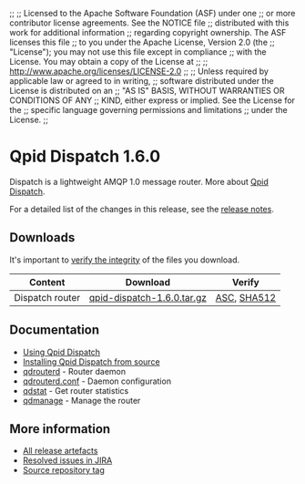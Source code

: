 ;;
;; Licensed to the Apache Software Foundation (ASF) under one
;; or more contributor license agreements.  See the NOTICE file
;; distributed with this work for additional information
;; regarding copyright ownership.  The ASF licenses this file
;; to you under the Apache License, Version 2.0 (the
;; "License"); you may not use this file except in compliance
;; with the License.  You may obtain a copy of the License at
;; 
;;   http://www.apache.org/licenses/LICENSE-2.0
;; 
;; Unless required by applicable law or agreed to in writing,
;; software distributed under the License is distributed on an
;; "AS IS" BASIS, WITHOUT WARRANTIES OR CONDITIONS OF ANY
;; KIND, either express or implied.  See the License for the
;; specific language governing permissions and limitations
;; under the License.
;;

# Qpid Dispatch 1.6.0

Dispatch is a lightweight AMQP 1.0 message router. More about
[Qpid
Dispatch]({{site_url}}/components/dispatch-router/index.html).

For a detailed list of the changes in this release, see the [release
notes](release-notes.html).

## Downloads

It's important to [verify the
integrity]({{site_url}}/download.html#verify-what-you-download) of
the files you download.

| Content | Download | Verify |
|---------|----------|--------|
| Dispatch router | [qpid-dispatch-1.6.0.tar.gz](http://archive.apache.org/dist/qpid/dispatch/1.6.0/qpid-dispatch-1.6.0.tar.gz) | [ASC](https://archive.apache.org/dist/qpid/dispatch/1.6.0/qpid-dispatch-1.6.0.tar.gz.asc), [SHA512](https://archive.apache.org/dist/qpid/dispatch/1.6.0/qpid-dispatch-1.6.0.tar.gz.sha512) |

## Documentation


<div class="two-column" markdown="1">

 - [Using Qpid Dispatch](user-guide/index.html)
 - [Installing Qpid Dispatch from
   source](https://gitbox.apache.org/repos/asf?p=qpid-dispatch.git;a=blob_plain;f=README;hb=1.6.0)
 - [qdrouterd](man/qdrouterd.html) - Router daemon
 - [qdrouterd.conf](man/qdrouterd.conf.html) - Daemon configuration
 - [qdstat](man/qdstat.html) - Get router statistics
 - [qdmanage](man/qdmanage.html) - Manage the router

</div>


## More information

 - [All release artefacts](http://archive.apache.org/dist/qpid/dispatch/1.6.0)
 - [Resolved issues in JIRA](https://issues.apache.org/jira/issues/?jql=project+%3D+DISPATCH+AND+fixVersion+%3D+%271.6.0%27+AND+resolution+%3D+%27fixed%27+ORDER+BY+priority+DESC)
 - [Source repository tag](https://gitbox.apache.org/repos/asf/qpid-dispatch.git/tree/refs/tags/1.6.0)

<script type="text/javascript">
  _deferredFunctions.push(function() {
      if ("1.6.0" === "{{current_dispatch_release}}") {
          _modifyCurrentReleaseLinks();
      }
  });
</script>